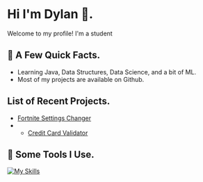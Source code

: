 # Hi I'm Dylan 👋.
Welcome to my profile! I'm a student

## 🧨 A Few Quick Facts.
- Learning Java, Data Structures, Data Science, and a bit of ML.
- Most of my projects are available on Github.

## List of Recent Projects.
- [Fortnite Settings Changer](https://github.com/DLNOnGithub/fortnite-settings-updater)
- - [Credit Card Validator](https://github.com/DLNOnGithub/Credit-Card-Validator)

## 🚀 Some Tools I Use.
[![My Skills](https://skillicons.dev/icons?i=ableton,apple,bash,discord,github,gmail,idea,java,kali,linux,notion,pycharm,py,ubuntu,vscode,windows)](https://skillicons.dev)
